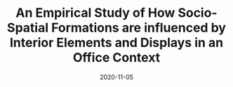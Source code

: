---
title: "An Empirical Study of How Socio-Spatial Formations are influenced by Interior Elements and Displays in an Office Context"
date: 2020-11-05
layout: projectSingle
draft: false

# Project thumb
category: [ "System", "Innovation" ]
image: "/projects/2019-social_interactions/_[opt]teaser.gif"
teaser: "/projects/2019-social_interactions/_[opt]top.jpg"
metacontent: "To better understand how workplace design shapes social interactions, we ran an empirical study in an office context over a two week period. Based on the data, we discuss dynamics of socio-spatial formations and how this knowledge can support social interactions in the domain of space design systems and interactive interiors."

# Meta-Data
conference: "CSCW 2020"
conference_full: "ACM Journal of Hum.-Comput. Interact. 4, CSCW3, Article 238"
con_date: "07 November 2019"
keys: "simulation-driven design, virtual human with agency, digital human"
researcher: "Bokyung Lee, Michael Lee, Pan Zhang, Alexander Tessier, Daniel Saakes, and Azam Khan"
summary: "The design of a workplace can have a profound impact on the effectiveness of the workforce utilizing the space. When considering dynamic social activities in the flow of work, the constraints of the static elements of the interior reveals the adaptive behaviour of the occupants in trying to accommodate these constraints while performing their daily tasks. To better understand how workplace design shapes social interactions, we ran an empirical study in an office context over a two week period. We collected video from 24 cameras in a dozen space configurations totaling 1,920 hours of recorded activities. We utilized computer vision techniques, to produce skeletonized representations of the occupants, to assist in the annotation and data analysis process. We present our findings of socio-spatial formation patterns and the effects of furniture and interior elements on the observed behaviour of collaborators for both computer-supported work and for unmediated social interaction. Combining the observations with an interview of the occupants’ reflections, we discuss dynamics of socio-spatial formations and how this knowledge can support social interactions in the domain of space design systems and interactive interiors."
tags: ["Design", "Bab", "Bibibib"]
shortkeys: "#social comfort,   #data-driven"

# description
description: "This is meta description"

# links
links:
  - label : "Paper"
    link : "https://www.dropbox.com/scl/fi/yd2o7jucueky9tcf8ja09/2021-dis.pdf?rlkey=6ckiahlencbvyuiyu67ipyq9r&dl=0"
  - label : "Source URL"
    link : "https://dl.acm.org/doi/10.1145/3461778.3462030"
  - label : "Presentation"
    link : "/projects/2021-Occsim/"


---
